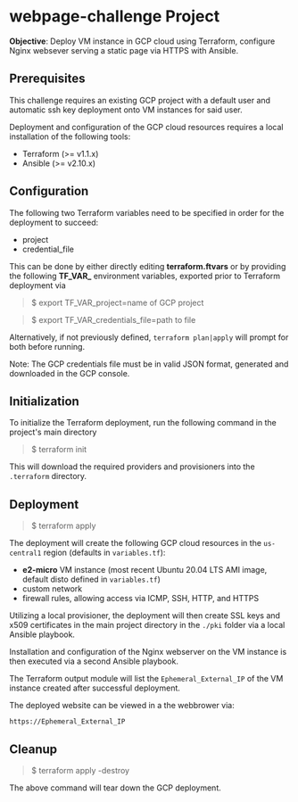 # webpage-challenge Project

**Objective**: Deploy VM instance in GCP cloud using Terraform, configure Nginx websever serving a static page via HTTPS with Ansible.


## Prerequisites

This challenge requires an existing GCP project with a default user and automatic ssh key deployment onto VM instances for said user.

Deployment and configuration of the GCP cloud resources requires a local installation of the following tools:

- Terraform (>= v1.1.x)
- Ansible (>= v2.10.x)


## Configuration

The following two Terraform variables need to be specified in order for the deployment to succeed:

- project
- credential_file

This can be done by either directly editing **terraform.ftvars** or by providing the following **TF_VAR_** environment variables, exported prior to Terraform deployment via

> $ export TF_VAR_project=name of GCP project

> $ export TF_VAR_credentials_file=path to file


Alternatively, if not previously defined, `terraform plan|apply` will prompt for both before running.

Note: The GCP credentials file must be in valid JSON format, generated and downloaded in the GCP console.

## Initialization

To initialize the Terraform deployment, run the following command in the project's main directory 

> $ terraform init

This will download the required providers and provisioners into the `.terraform` directory.

## Deployment

> $ terraform apply

The deployment will create the following GCP cloud resources in the `us-central1` region (defaults in `variables.tf`):

- **e2-micro** VM instance (most recent Ubuntu 20.04 LTS AMI image, default disto defined in `variables.tf`)
- custom network
- firewall rules, allowing access via ICMP, SSH, HTTP, and HTTPS

Utilizing a local provisioner, the deployment will then create SSL keys and x509 certificates in the main project directory in the `./pki` folder via 
a local Ansible playbook.

Installation and configuration of the Nginx webserver on the VM instance is then executed via a second Ansible playbook.


The Terraform output module will list the `Ephemeral_External_IP` of the VM instance created after successful deployment. 

The deployed website can be viewed in a the webbrower via:


`https://Ephemeral_External_IP`


## Cleanup

> $ terraform apply -destroy

The above command will tear down the GCP deployment.




